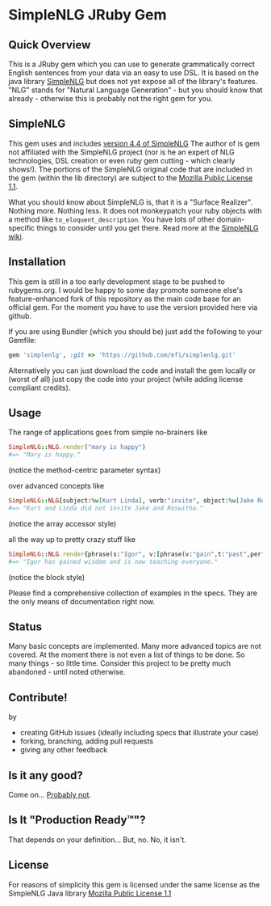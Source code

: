 # SimpleNLG JRuby Gem

## Quick Overview

This is a JRuby gem which you can use to generate grammatically correct English sentences from your data via an easy to use DSL. It is based on the java library [SimpleNLG](https://code.google.com/p/simplenlg) but does not yet expose all of the library's features. "NLG" stands for "Natural Language Generation" - but you should know that already - otherwise this is probably not the right gem for you.

## SimpleNLG

This gem uses and includes [version 4.4 of SimpleNLG](https://code.google.com/p/simplenlg/downloads/list)
The author of is gem not affiliated with the SimpleNLG project (nor is he an expert of NLG technologies, DSL creation or even ruby gem cutting - which clearly shows!). The portions of the SimpleNLG original code that are included in the gem (within the lib directory) are subject to the [Mozilla Public License 1.1](http://www.mozilla.org/MPL/).

What you should know about SimpleNLG is, that it is a "Surface Realizer". Nothing more. Nothing less. It does not monkeypatch your ruby objects with a method like `to_eloquent_description`. You have lots of other domain-specific things to consider until you get there. Read more at the [SimpleNLG wiki](https://code.google.com/p/simplenlg/wiki/AppendixA).

## Installation

This gem is still in a too early development stage to be pushed to rubygems.org. I would be happy to some day promote someone else's feature-enhanced fork of this repository as the main code base for an official gem. For the moment you have to use the version provided here via github.

If you are using Bundler (which you should be) just add the following to your Gemfile:
```ruby
gem 'simplenlg', :git => 'https://github.com/efi/simplenlg.git'
```

Alternatively you can just download the code and install the gem locally or (worst of all) just copy the code into your project (while adding license compliant credits).

## Usage

The range of applications goes from simple no-brainers like
```ruby
SimpleNLG::NLG.render("mary is happy")
#=> "Mary is happy."
```
(notice the method-centric parameter syntax)

over advanced concepts like
```ruby
SimpleNLG::NLG[subject:%w[Kurt Linda], verb:"invite", object:%w[Jake Roswitha], tense:"past", negation:true]
#=> "Kurt and Linda did not invite Jake and Roswitha."
```
(notice the array accessor style)

all the way up to pretty crazy stuff like

```ruby
SimpleNLG::NLG.render{phrase(s:"Igor", v:[phrase(v:"gain",t:"past",perfect:true, o:"wisdom"),phrase(v:pre_mod("teach","now"),progressive:true)], o:"everyone")}
#=> "Igor has gained wisdom and is now teaching everyone."
```
(notice the block style)

Please find a comprehensive collection of examples in the specs. They are the only means of documentation right now.


## Status

Many basic concepts are implemented. Many more advanced topics are not covered. At the moment there is not even a list of things to be done. So many things - so little time. Consider this project to be pretty much abandoned - until noted otherwise.

## Contribute!

by

* creating GitHub issues (ideally including specs that illustrate your case)
* forking, branching, adding pull requests
* giving any other feedback

## Is it any good?
Come on... [Probably not](http://news.ycombinator.com/item?id=3067434).

## Is It "Production Ready™"?
That depends on your definition... But, no. No, it isn't.

## License
For reasons of simplicity this gem is licensed under the same license as the SimpleNLG Java library [Mozilla Public License 1.1](http://www.mozilla.org/MPL/)